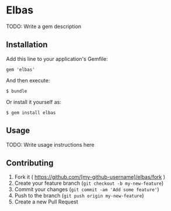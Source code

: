 # Elbas

TODO: Write a gem description

## Installation

Add this line to your application's Gemfile:

    gem 'elbas'

And then execute:

    $ bundle

Or install it yourself as:

    $ gem install elbas

## Usage

TODO: Write usage instructions here

## Contributing

1. Fork it ( https://github.com/[my-github-username]/elbas/fork )
2. Create your feature branch (`git checkout -b my-new-feature`)
3. Commit your changes (`git commit -am 'Add some feature'`)
4. Push to the branch (`git push origin my-new-feature`)
5. Create a new Pull Request
